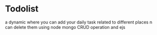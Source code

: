 # Todolist
a dynamic where you can add  your daily task related to different places n can delete them using node mongo CRUD operation and ejs 
